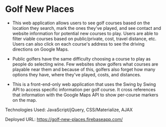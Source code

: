 # Golf New Places

* This web application allows users to see golf courses based on the location they search, mark the ones they've played, and see contact and website information for potential new courses to play.  Users are able to filter viable courses based on public/private, cost, travel distance, etc.  Users can also click on each course's address to see the driving directions on Google Maps.

* Public golfers have the same difficulty choosing a course to play as people do selecting wine.  Few websites show golfers what courses are playable near them and because of this, golfers also forget how many options they have, where they've played, costs, and distances.

* This is a front-end-only web application that uses the Swing by Swing API to access specific information per golf course.  It cross references that information with the Google Maps API to show per-course markers on the map.  

Technologies Used: JavaScript/jQuery, CSS/Materialize, AJAX

Deployed URL: https://golf-new-places.firebaseapp.com/

